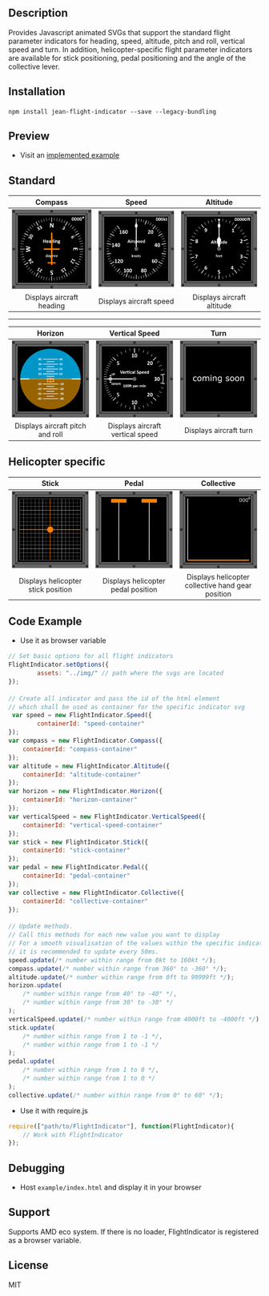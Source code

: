 [logo-compass]: img/compass.preview.png
[logo-speed]: img/speed.preview.png
[logo-altitude]: img/altitude.preview.png

[logo-horizon]: img/horizon.preview.png
[logo-vertical-speed]: img/vertical-speed.preview.png 
[logo-altitude]: img/altitude.svg 

[logo-stick]: img/stick.preview.png
[logo-pedal]: img/pedal.preview.png
[logo-collective]: img/collective.preview.png

[logo-coming-soon]: img/coming_soon.preview.png

## Description

Provides Javascript animated SVGs that support the standard flight parameter indicators for heading, speed, altitude, pitch and roll, vertical speed and turn. In addition, helicopter-specific flight parameter indicators are available for stick positioning, pedal positioning and the angle of the collective lever. 

## Installation

`npm install jean-flight-indicator --save --legacy-bundling`
  
## Preview

- Visit an  [implemented example](https://je-an.github.io/jean-flight-indicator/example/index.html)

Standard
---

|     Compass     |    Speed      |      Altitude    |
|:----------:|:----------:|:----------:|
|     ![compass indicator][logo-compass]    |     ![Speed indicator][logo-speed]      |   ![Altitude indicator][logo-altitude]       |
|     Displays aircraft heading    |     Displays aircraft speed    |  Displays aircraft altitude    |

---

|     Horizon     |   Vertical Speed      |      Turn    |
|:----------:|:----------:|:----------:|
|     ![Compass indicator][logo-horizon]     |     ![VSpeed indicator][logo-vertical-speed]      |   ![Altitude indicator][logo-coming-soon]       |
|    Displays aircraft pitch and roll |     Displays aircraft vertical speed   |  Displays aircraft turn       |    

Helicopter specific
---
 
|     Stick     |    Pedal      |      Collective    |
|:----------:|:----------:|:----------:|
|     ![Stick indicator][logo-stick]     |     ![Pedal indicator][logo-pedal]      |   ![Collective indicator][logo-collective]       |
|     Displays helicopter stick position     |     Displays helicopter pedal position    |  Displays helicopter collective hand gear position       |

## Code Example
- Use it as browser variable

```js
// Set basic options for all flight indicators
FlightIndicator.setOptions({
        assets: "../img/" // path where the svgs are located
});

// Create all indicator and pass the id of the html element 
// which shall be used as container for the specific indicator svg
 var speed = new FlightIndicator.Speed({
        containerId: "speed-container"
});
var compass = new FlightIndicator.Compass({
    containerId: "compass-container"
});
var altitude = new FlightIndicator.Altitude({
    containerId: "altitude-container"
});
var horizon = new FlightIndicator.Horizon({
    containerId: "horizon-container"
});
var verticalSpeed = new FlightIndicator.VerticalSpeed({
    containerId: "vertical-speed-container"
});
var stick = new FlightIndicator.Stick({
    containerId: "stick-container"
});
var pedal = new FlightIndicator.Pedal({
    containerId: "pedal-container"
});
var collective = new FlightIndicator.Collective({
    containerId: "collective-container"
});

// Update methods. 
// Call this methods for each new value you want to display
// For a smooth visualisation of the values within the specific indicator, 
// it is recommended to update every 50ms.
speed.update(/* number within range from 0kt to 160kt */);
compass.update(/* number within range from 360° to -360° */);
altitude.update(/* number within range from 0ft to 99999ft */);
horizon.update(
    /* number within range from 40° to -40° */, 
    /* number within range from 30° to -30° */
);
verticalSpeed.update(/* number within range from 4000ft to -4000ft */)
stick.update(
    /* number within range from 1 to -1 */, 
    /* number within range from 1 to -1 */
);
pedal.update(
    /* number within range from 1 to 0 */, 
    /* number within range from 1 to 0 */
);
collective.update(/* number within range from 0° to 60° */);
```

- Use it with require.js

```js
require(["path/to/FlightIndicator"], function(FlightIndicator){
    // Work with FlightIndicator
});
```

## Debugging

- Host `example/index.html` and display it in your browser

## Support
Supports AMD eco system. If there is no loader, FlightIndicator is registered as a browser variable.

## License

MIT

